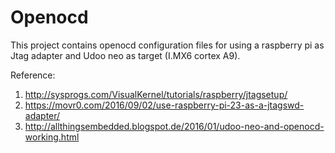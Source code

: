 # Openocd

This project contains openocd configuration files for using a raspberry pi as Jtag adapter and Udoo neo as target (I.MX6 cortex A9). 


Reference:

1. http://sysprogs.com/VisualKernel/tutorials/raspberry/jtagsetup/
2. https://movr0.com/2016/09/02/use-raspberry-pi-23-as-a-jtagswd-adapter/
3. http://allthingsembedded.blogspot.de/2016/01/udoo-neo-and-openocd-working.html



